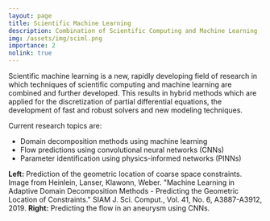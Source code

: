 ```yaml
---
layout: page
title: Scientific Machine Learning
description: Combination of Scientific Computing and Machine Learning
img: /assets/img/sciml.png
importance: 2
nolink: true
---
```


Scientific machine learning is a new, rapidly developing field of research in which techniques of scientific computing and machine learning are combined and further developed. This results in hybrid methods which are applied for the discretization of partial differential equations, the development of fast and robust solvers and new modeling techniques.

Current research topics are:

+ Domain decomposition methods using machine learning
+ Flow predictions using convolutional neural networks (CNNs)
+ Parameter identification using physics-informed networks (PINNs)

<div class="row">
    <div class="col-sm mt-2 mt-md-0">
        <img class="img-fluid rounded z-depth-1" src="{{ '/assets/img/ml-feti-dp.png' | relative_url }}" alt="" title="Prediction of the geometric location of coarse space constraints."/>
    </div>
    <div class="col-sm mt-2 mt-md-0">
        <img class="img-fluid rounded z-depth-1" src="{{ '/assets/img/flow-cnn.png' | relative_url }}" alt="" title="Predicting the flow in an aneurysm using CNNs."/>
    </div>
</div>
<div class="caption">
    <strong>Left:</strong> Prediction of the geometric location of coarse space constraints. Image from Heinlein, Lanser, Klawonn, Weber. "Machine Learning in Adaptive Domain Decomposition Methods - Predicting the Geometric Location of Constraints." SIAM J. Sci. Comput., Vol. 41, No. 6, A3887-A3912, 2019. <strong>Right:</strong> Predicting the flow in an aneurysm using CNNs.
</div>
